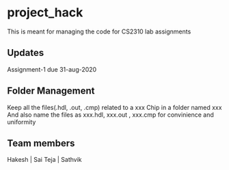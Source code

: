 # project_hack

This is meant for managing the code for CS2310 lab assignments

## Updates

Assignment-1 due 31-aug-2020

## Folder Management

Keep all the files(.hdl, .out, .cmp) related to a xxx Chip in a folder named xxx
And also name the files as xxx.hdl, xxx.out , xxx.cmp for convinience and uniformity

## Team members 

Hakesh |
Sai Teja |
Sathvik 





